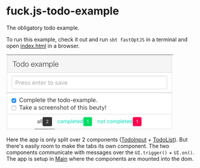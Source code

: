 # fuck.js-todo-example
The obligatory todo example.

To run this example, check it out and run ```sbt fastOptJS``` in a terminal and open [index.html](index.html) in a browser.

![The example in action](screenshot.png)

Here the app is only split over 2 components ([TodoInput](https://github.com/Meduzz/fuck.js-todo-example/blob/master/src/main/scala/se/chimps/fuckjs/example/todo/components/TodoInput.scala) + [TodoList](https://github.com/Meduzz/fuck.js-todo-example/blob/master/src/main/scala/se/chimps/fuckjs/example/todo/components/TodoList.scala)). But there's easily room to make the tabs its own component.
The two components communicate with messages over the ```UI.trigger()``` + ```UI.on()```.
The app is setup in [Main](https://github.com/Meduzz/fuck.js-todo-example/blob/master/src/main/scala/se/chimps/fuckjs/example/todo/Main.scala) where the components are mounted into the dom.